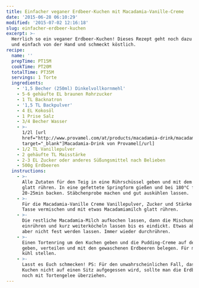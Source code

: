 ```yaml
---
title: Einfacher veganer Erdbeer-Kuchen mit Macadamia-Vanille-Creme
date: '2015-06-28 06:10:29'
modified: '2015-07-02 12:16:18'
slug: einfacher-erdbeer-kuchen
excerpt: >-
  Herrlich so ein veganer Erdbeer-Kuchen! Dieses Rezept geht noch dazu schnell
  und einfach von der Hand und schmeckt köstlich.
recipe:
  name: ''
  prepTime: PT15M
  cookTime: PT20M
  totalTime: PT35M
  servings: 1 Torte
  ingredients:
    - '1,5 Becher (250ml) Dinkelvollkornmehl'
    - 5-6 gehäufte EL braunen Rohrzucker
    - 1 TL Backnatron
    - '1,5 TL Backpulver'
    - 4 EL Kokosöl
    - 1 Prise Salz
    - 3/4 Becher Wasser
    - >-
      1/2l [url
      href="http://www.provamel.com/at/products/macadamia-drink/macadamia?cid=5217"
      target="_blank"]Macadamia-Drink von Provamel[/url]
    - 1/2 TL Vanillepulver
    - 2 gehäufte TL Maisstärke
    - 2-3 EL Zucker oder anderes Süßungsmittel nach Belieben
    - 500g Erdbeeren
  instructions:
    - >-
      Alle Zutaten für den Teig in eine Rührschüssel geben und mit dem Handmixer
      glatt rühren. In eine gefettete Springform gießen und bei 180°C für
      20-25min backen. Stäbchenprobe machen und gut auskühlen lassen.
    - >-
      Für die Macadamia-Vanille Creme Vanillepulver, Zucker und Stärke in einer
      Tasse vermischen und mit etwas Macadamiamilch glatt rühren.
    - >-
      Die restliche Macadamia-Milch aufkochen lassen, dann die Mischung
      einrühren und kurz weiterköcheln lassen bis es eindickt. Etwas abkühlen,
      aber nicht fest werden lassen. Immer wieder durchrühren.
    - >-
      Einen Tortenring um den Kuchen geben und die Pudding-Creme auf den Boden
      geben, verteilen und mit den gewaschenen Erdbeeren belegen. Für min. 1h
      kühl stellen.
    - >-
      Lasst es Euch schmecken! PS: Für den unwahrscheinlichen Fall, dass der
      Kuchen nicht auf einen Sitz aufgegessen wird, sollte man die Erdbeeren
      noch mit Tortengelee überziehen.
---
```


[<!-- Image removed (no copyright): erdbeerkuchen-1-640x424.jpg -->](https://www.veganblatt.com/i/erdbeerkuchen-1.jpg)
